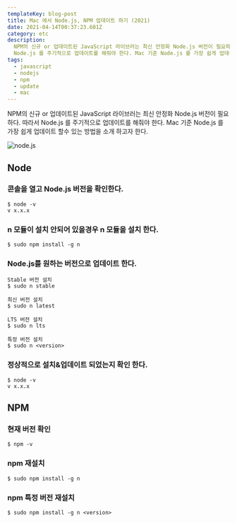 ```yaml
---
templateKey: blog-post
title: Mac 에서 Node.js, NPM 업데이트 하기 (2021)
date: 2021-04-14T00:37:23.601Z
category: etc
description:
  NPM의 신규 or 업데이트된 JavaScript 라이브러는 최신 안정화 Node.js 버전이 필요하다. 따라서
  Node.js 를 주기적으로 업데이트를 해줘야 한다. Mac 기준 Node.js 를 가장 쉽게 업데이트 할수 있는 방법을 소개 하고자 한다.
tags:
  - javascript
  - nodejs
  - npm
  - update
  - mac
---
```


NPM의 신규 or 업데이트된 JavaScript 라이브러는 최신 안정화 Node.js 버전이 필요하다. 따라서 Node.js 를 주기적으로 업데이트를 해줘야 한다. Mac 기준 Node.js 를 가장 쉽게 업데이트 할수 있는 방법을 소개 하고자 한다.

![node.js](/assets/1200px-node.js_logo.svg.png "node.js")

## Node

### 콘솔을 열고 Node.js 버전을 확인한다.

```
$ node -v
v x.x.x
```

### n 모듈이 설치 안되어 있을경우 n 모듈을 설치 한다.

```
$ sudo npm install -g n
```

### Node.js를 원하는 버전으로 업데이트 한다.

```
Stable 버전 설치
$ sudo n stable

최신 버전 설치
$ sudo n latest

LTS 버전 설치
$ sudo n lts

특정 버전 설치
$ sudo n <version>
```

### 정상적으로 설치&업데이트 되었는지 확인 한다.

```
$ node -v
v x.x.x
```

## NPM

### 현재 버전 확인

```
$ npm -v
```

### npm 재설치

```
$ sudo npm install -g n
```

### npm 특정 버전 재설치

```
$ sudo npm install -g n <version>
```
